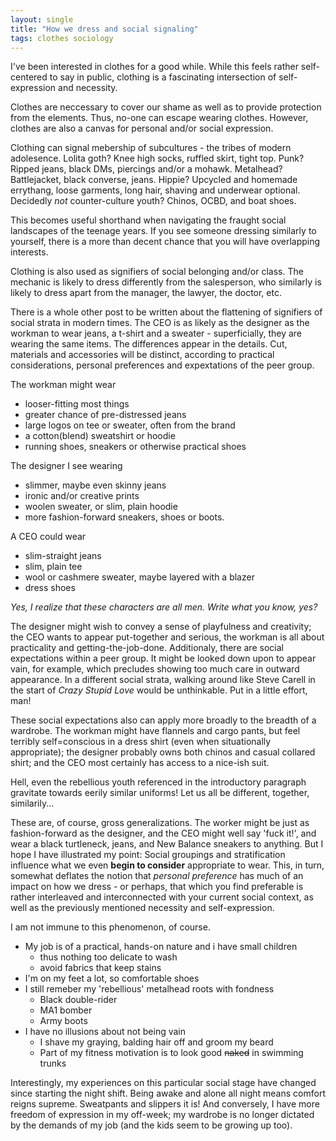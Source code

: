 ```yaml
---
layout: single
title: "How we dress and social signaling"
tags: clothes sociology
---
```


I've been interested in clothes for a good while. While this feels rather 
self-centered to say in public, clothing is a fascinating intersection
of self-expression and necessity.

Clothes are neccessary to cover our shame as well as to provide protection
from the elements. Thus, no-one can escape wearing clothes. However, 
clothes are also a canvas for personal and/or social expression.

Clothing can signal mebership of subcultures - the tribes of modern adolesence.
Lolita goth? Knee high socks, ruffled skirt, tight top. Punk? Ripped jeans, black DMs,
piercings and/or a mohawk. Metalhead? Battlejacket, black converse, jeans. Hippie?
Upcycled and homemade errythang, loose garments, long hair, shaving and underwear optional.
Decidedly *not* counter-culture youth? Chinos, OCBD, and boat shoes.

This becomes useful shorthand when navigating the fraught social landscapes of the 
teenage years. If you see someone dressing similarly to yourself, there is a more than
decent chance that you will have overlapping interests.

Clothing is also used as signifiers of social belonging and/or class. The mechanic is likely
to dress differently from the salesperson, who similarly is likely to dress apart from 
the manager, the lawyer, the doctor, etc.

There is a whole other post to be written about the flattening of signifiers of social strata
in modern times. The CEO is as likely as the designer as the workman to wear jeans, a t-shirt and a sweater - superficially, they are wearing the same items. The differences appear in the details. Cut, materials
and accessories will be distinct, according to practical considerations, personal preferences and expextations of the peer group.

The workman might wear

- looser-fitting most things
- greater chance of pre-distressed jeans
- large logos on tee or sweater, often from the brand
- a cotton(blend) sweatshirt or hoodie
- running shoes, sneakers or otherwise practical shoes

The designer I see wearing

- slimmer, maybe even skinny jeans
- ironic and/or creative prints
- woolen sweater, or slim, plain hoodie
- more fashion-forward sneakers, shoes or boots. 

A CEO could wear

- slim-straight jeans
- slim, plain tee
- wool or cashmere sweater, maybe layered with a blazer
- dress shoes

*Yes, I realize that these characters are all men. Write what you know, yes?*

The designer might wish to convey a sense of playfulness and creativity; the CEO wants to appear put-together and serious,
the workman is all about practicality and getting-the-job-done. Additionaly, there are social expectations within a peer
group. It might be looked down upon to appear vain, for example, which precludes showing too much care in outward appearance. In a different social strata, walking around like Steve Carell in the start of *Crazy Stupid Love*
would be unthinkable. Put in a little effort, man!

These social expectations also can apply more broadly to the breadth of a wardrobe. The workman might have flannels and cargo pants, but feel terribly self=conscious in a dress shirt (even when situationally appropriate); the designer probably owns both chinos and casual collared shirt; and the CEO most certainly has access to a nice-ish suit.

Hell, even the rebellious youth referenced in the introductory paragraph gravitate towards eerily similar uniforms! Let us
all be different, together, similarily...

These are, of course, gross generalizations. The worker might be just as fashion-forward as the designer, and the CEO
might well say 'fuck it!', and wear a black turtleneck, jeans, and New Balance sneakers to anything. But I hope I have 
illustrated my point: Social groupings and stratification influence what we even **begin to consider** appropriate to wear.
This, in turn, somewhat deflates the notion that *personal preference* has much of an impact on how we dress - or perhaps,
that which you find preferable is rather interleaved and interconnected with your current social context, as well as the previously mentioned necessity and self-expression.

I am not immune to this phenomenon, of course.
* My job is of a practical, hands-on nature and i have small children
    * thus nothing too delicate to wash
    * avoid fabrics that keep stains
* I'm on my feet a lot, so comfortable shoes
* I still remeber my 'rebellious' metalhead roots with fondness
    * Black double-rider
    * MA1 bomber
    * Army boots
* I have no illusions about not being vain
    * I shave my graying, balding hair off and groom my beard
    * Part of my fitness motivation is to look good ~~naked~~ in swimming trunks

Interestingly, my experiences on this particular social stage have changed since starting the night shift. Being awake and alone all night means comfort reigns supreme. Sweatpants and slippers it is! And conversely, I have more freedom of expression in my off-week; my wardrobe is no longer dictated by the demands of my job (and the kids seem to be growing up too).
